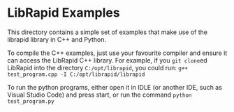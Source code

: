 # LibRapid Examples

This directory contains a simple set of examples that make use of the librapid library in C++ and Python.

To compile the C++ examples, just use your favourite compiler and ensure it can access the LibRapid C++ library. For example, if you ``git clone``ed LibRapid into the directory ``C:/opt/librapid``, you could run: ``g++ test_program.cpp -I C:/opt/librapid/librapid``

To run the python programs, either open it in IDLE (or another IDE, such as Visual Studio Code) and press start, or run the command ``python test_program.py``
